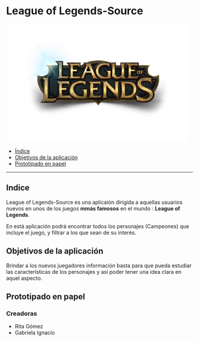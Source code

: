 # League of Legends-Source
<img src="./src/img/readme.jpg">


- [Índice](#índice)
- [Objetivos de la aplicación](#objetivos-de-la-aplicación)
- [Prototipado en papel](#prototipado-en-papel)


***

## Indice

League of Legends-Source es una aplicaión dirigida a aquellas usuarios nuevos en unos de los juegos **mmás famosos** en el mundo : **League of Legends**.

En está aplicación podrá encontrar todos los personajes (Campeones) que incluye el juego, y filtrar a los que sean de su interés.


## Objetivos de la aplicación

Brindar a los nuevos juegadores información basta para que pueda estudiar las características de los personajes y así poder tener una idea clara en aquel aspecto.


## Prototipado en papel

### Creadoras
- Rita Gómez
- Gabriela Ignacio








#